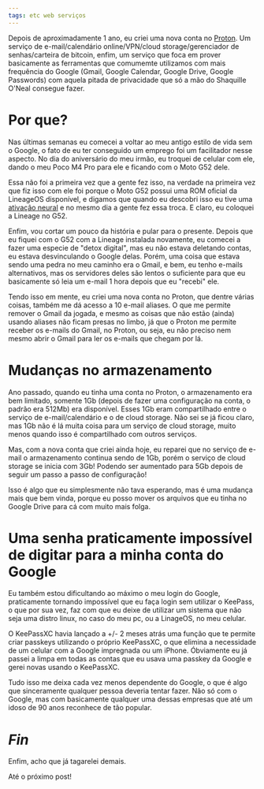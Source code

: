 ```yaml
---
tags: etc web serviços
---
```


Depois de aproximadamente 1 ano, eu criei uma nova conta no
[Proton](https://proton.me). Um serviço de e-mail/calendário
online/VPN/cloud storage/gerenciador de senhas/carteira de bitcoin,
enfim, um serviço que foca em prover basicamente as ferramentas que
comumemte utilizamos com mais frequência do Google (Gmail, Google
Calendar, Google Drive, Google Passwords) com aquela pitada de
privacidade que só a mão do Shaquille O\'Neal consegue fazer.

# Por que?

Nas últimas semanas eu comecei a voltar ao meu antigo estilo de vida sem
o Google, o fato de eu ter conseguido um emprego foi um facilitador
nesse aspecto. No dia do aniversário do meu irmão, eu troquei de celular
com ele, dando o meu Poco M4 Pro para ele e ficando com o Moto G52 dele.

Essa não foi a primeira vez que a gente fez isso, na verdade na primeira
vez que fiz isso com ele foi porque o Moto G52 possui uma ROM oficial da
LineageOS disponível, e digamos que quando eu descobri isso eu tive uma
[ativação
neural](https://i.pinimg.com/736x/87/07/97/8707972a759975b07d188308c948cc27.jpg)
e no mesmo dia a gente fez essa troca. E claro, eu coloquei a Lineage no
G52.

Enfim, vou cortar um pouco da história e pular para o presente. Depois
que eu fiquei com o G52 com a Lineage instalada novamente, eu comecei a
fazer uma especie de \"detox digital\", mas eu não estava deletando
contas, eu estava desvinculando o Google delas. Porém, uma coisa que
estava sendo uma pedra no meu caminho era o Gmail, e bem, eu tenho
e-mails alternativos, mas os servidores deles são lentos o suficiente
para que eu basicamente só leia um e-mail 1 hora depois que eu
\"recebi\" ele.

Tendo isso em mente, eu criei uma nova conta no Proton, que dentre
várias coisas, também me dá acesso a 10 e-mail aliases. O que me permite
remover o Gmail da jogada, e mesmo as coisas que não estão (ainda)
usando aliases não ficam presas no limbo, já que o Proton me permite
receber os e-mails do Gmail, no Proton, ou seja, eu não preciso nem
mesmo abrir o Gmail para ler os e-mails que chegam por lá.

# Mudanças no armazenamento

Ano passado, quando eu tinha uma conta no Proton, o armazenamento era
bem limitado, somente 1Gb (depois de fazer uma configuração na conta, o
padrão era 512Mb) era disponível. Esses 1Gb eram compartilhado entre o
serviço de e-mail/calendário e o de cloud storage. Não sei se já ficou
claro, mas 1Gb não é lá muita coisa para um serviço de cloud storage,
muito menos quando isso é compartilhado com outros serviços.

Mas, com a nova conta que criei ainda hoje, eu reparei que no serviço de
e-mail o armazenamento continua sendo de 1Gb, porém o serviço de cloud
storage se inicia com 3Gb! Podendo ser aumentado para 5Gb depois de
seguir um passo a passo de configuração!

Isso é algo que eu simplesmente não tava esperando, mas é uma mudança
mais que bem vinda, porque eu posso mover os arquivos que eu tinha no
Google Drive para cá com muito mais folga.

# Uma senha praticamente impossível de digitar para a minha conta do Google

Eu também estou dificultando ao máximo o meu login do Google,
praticamente tornando impossível que eu faça login sem utilizar o
KeePass, o que por sua vez, faz com que eu deixe de utilizar um sistema
que não seja uma distro linux, no caso do meu pc, ou a LinageOS, no meu
celular.

O KeePassXC havia lançado a +/- 2 meses atrás uma função que te permite
criar passkeys utilizando o próprio KeePassXC, o que elimina a
necessidade de um celular com a Google impregnada ou um iPhone.
Óbviamente eu já passei a limpa em todas as contas que eu usava uma
passkey da Google e gerei novas usando o KeePassXC.

Tudo isso me deixa cada vez menos dependente do Google, o que é algo que
sinceramente qualquer pessoa deveria tentar fazer. Não só com o Google,
mas com basicamente qualquer uma dessas empresas que até um idoso de 90
anos reconhece de tão popular.

# *Fin*

Enfim, acho que já tagarelei demais.

Até o próximo post!
